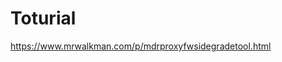 


<!-- 

请将证书文件放入此目录，并命名为
mdrproxy-key.pem <br />
mdrproxy-cert.pem
<br />
<br />
<br />

-->

# Toturial

https://www.mrwalkman.com/p/mdrproxyfwsidegradetool.html

<!-- mdrproxy.sh 可以自动生成证书并放入Headphones app中

> 使用前请将所需工具一同放置在此目录内:  
> [uber-apk-signer.jar](./uber-apk-signer)  
> [apktool.jar](./apktool.jar)  
> headphones.apk(unzip [apk.zip](./api.zip))  
> [network_security_config.xml](./network_security_config.xml)

使用方法如下: 

## Linux / Windows
`mdrproxy.sh Headphones.apk`

## Mac
由于 mac 的 OpenSSL 与 sed 机制都与 linux 不同, 故此单独写了一份
```shell
openssl req -newkey ec:<(openssl ecparam -name secp384r1) \
            -x509 \
            -sha256 \
            -days 365 \
            -nodes \
            -utf8 \
            -subj "/C=CN/ST=上海/L=上海/O=上海自来水来自海上/CN=info.update.sony.net" \
            -addext "keyUsage = critical,digitalSignature,keyEncipherment" \
            -addext "extendedKeyUsage = serverAuth, clientAuth" \
            -addext "subjectAltName = DNS:info.update.sony.net" \
            -out mdrproxy_ca.pem \
            -keyout mdrproxy_key.pem && \
sh mac.sh 
```

### Mac Problems
+ `unknown option -addext`  
https://blog.lukaskukacka.com/ios/2020/09/10/ios13-macos1015-generating-self-signed-certificates.html
  + brew install openssl  
  + homebrew-openssl dir: /opt/homebrew/opt/openssl@3/bin/openssl
  + echo 'export PATH="/opt/homebrew/opt/openssl@3/bin:$PATH"' >> ~/.zshrc & source ~/.zshrc   
  
+ mac not support ` sed -i xxx`
  + replace to `sed  -i '' 's/tutorial/example/'   file.txt`




 -->
